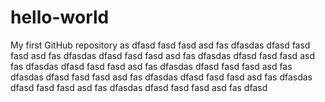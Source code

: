 # hello-world
My first GitHub repository
as dfasd fasd fasd asd fas dfasdas dfasd fasd fasd asd fas dfasdas dfasd fasd fasd asd fas dfasdas dfasd fasd fasd asd fas dfasdas dfasd fasd fasd asd fas dfasdas dfasd fasd fasd asd fas dfasdas dfasd fasd fasd asd fas dfasdas dfasd fasd fasd asd fas dfasdas dfasd fasd fasd asd fas dfasdas dfasd fasd fasd asd fas dfasd
